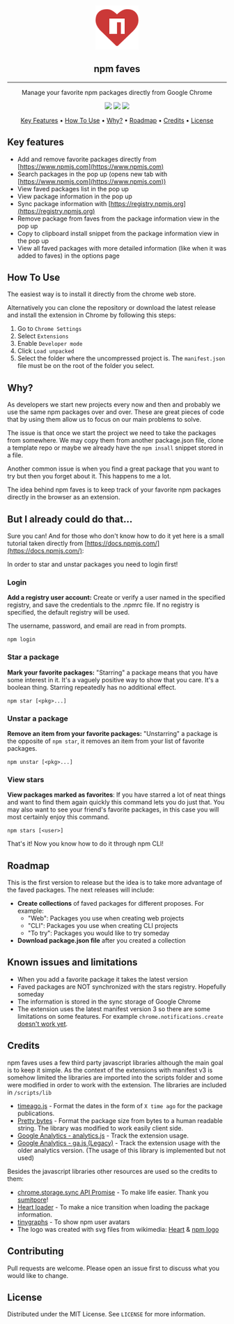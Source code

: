<div align="center">
    <a href="https://www.npm-faves.com" target="_blank">
        <img width="100" alt="npm faves logo" src="./images/npm-faves-logo-128.png?raw=true">
    </a>
</div>
<h2 align="center">npm faves</h2>
<hr>
<p align="center">Manage your favorite npm packages directly from Google Chrome</p>

<p align="center">
    <img src="https://img.shields.io/chrome-web-store/v/{ID}?label=version" />
    <img src="https://img.shields.io/chrome-web-store/users/{ID}?label=downloads" />
    <img src="https://img.shields.io/github/license/tulu/chrome-extension-npm-faves" />
</p>

<p align="center">
  <a href="#key-features">Key Features</a> •
  <a href="#how-to-use">How To Use</a> •
  <a href="#why">Why?</a> •
  <a href="#roadmap">Roadmap</a> •
  <a href="#credits">Credits</a> •
  <a href="#license">License</a>
</p>

## Key features

- Add and remove favorite packages directly from [https://www.npmjs.com](https://www.npmjs.com)
- Search packages in the pop up (opens new tab with [https://www.npmjs.com](https://www.npmjs.com))
- View faved packages list in the pop up
- View package information in the pop up
- Sync package information with [https://registry.npmjs.org](https://registry.npmjs.org)
- Remove package from faves from the package information view in the pop up
- Copy to clipboard install snippet from the package information view in the pop up
- View all faved packages with more detailed information (like when it was added to faves) in the options page

## How To Use

The easiest way is to install it directly from the chrome web store.

Alternatively you can clone the repository or download the latest release and install the extension in Chrome by following this steps:

1. Go to `Chrome Settings`
2. Select `Extensions`
3. Enable `Developer mode`
4. Click `Load unpacked`
5. Select the folder where the uncompressed project is. The `manifest.json` file must be on the root of the folder you select.

## Why?

As developers we start new projects every now and then and probably we use the same npm packages over and over. These are great pieces of code that by using them allow us to focus on our main problems to solve.

The issue is that once we start the project we need to take the packages from somewhere. We may copy them from another package.json file, clone a template repo or maybe we already have the `npm insall` snippet stored in a file.

Another common issue is when you find a great package that you want to try but then you forget about it. This happens to me a lot.

The idea behind npm faves is to keep track of your favorite npm packages directly in the browser as an extension. 

## But I already could do that...

Sure you can! And for those who don't know how to do it yet here is a small tutorial taken directly from [https://docs.npmjs.com/](https://docs.npmjs.com/):

In order to star and unstar packages you need to login first!

### Login
**Add a registry user account:** Create or verify a user named <username> in the specified registry, and save the credentials to the .npmrc file. If no registry is specified, the default registry will be used.

The username, password, and email are read in from prompts.

```
npm login
```

### Star a package
**Mark your favorite packages:** "Starring" a package means that you have some interest in it. It's a vaguely positive way to show that you care.
It's a boolean thing. Starring repeatedly has no additional effect.

```
npm star [<pkg>...]
```

### Unstar a package
**Remove an item from your favorite packages:** "Unstarring" a package is the opposite of `npm star`, it removes an item from your list of favorite packages.

```
npm unstar [<pkg>...]
```

### View stars
**View packages marked as favorites**: If you have starred a lot of neat things and want to find them again quickly this command lets you do just that. You may also want to see your friend's favorite packages, in this case you will most certainly enjoy this command.

```
npm stars [<user>]
```

That's it! Now you know how to do it through npm CLI!


## Roadmap

This is the first version to release but the idea is to take more advantage of the faved packages. The next releases will include:

- **Create collections** of faved packages for different proposes. For example:
    - "Web": Packages you use when creating web projects
    - "CLI": Packages you use when creating CLI projects
    - "To try": Packages you would like to try someday
- **Download package.json file** after you created a collection

## Known issues and limitations

- When you add a favorite package it takes the latest version
- Faved packages are NOT synchronized with the stars registry. Hopefully someday
- The information is stored in the sync storage of Google Chrome
- The extension uses the latest manifest version 3 so there are some limitations on some features. For example `chrome.notifications.create` [doesn't work yet](https://bugs.chromium.org/p/chromium/issues/detail?id=1168477&q=image%20is%20not%20defined%20notification%20manifest%20v3&can=2).

## Credits

npm faves uses a few third party javascript libraries although the main goal is to keep it simple. As the context of the extensions with manifest v3 is somehow limited the libraries are imported into the scripts folder and some were modified in order to work with the extension. The libraries are included in `/scripts/lib`

* [timeago.js](https://www.npmjs.com/package/timeago.js) - Format the dates in the form of `X time ago` for the package publications.
* [Pretty bytes](https://www.npmjs.com/package/pretty-bytes) - Format the package size from bytes to a human readable string. The library was modified to work easily client side.
* [Google Analytics - analytics.js](https://developers.google.com/analytics/devguides/collection/analyticsjs) - Track the extension usage.
* [Google Analytics - ga.js (Legacy)](https://developers.google.com/analytics/devguides/collection/gajs) - Track the extension usage with the older analytics version. (The usage of this library is implemented but not used)

Besides the javascript libraries other resources are used so the credits to them:

* [chrome.storage.sync API Promise](https://gist.github.com/sumitpore/47439fcd86696a71bf083ede8bbd5466) - To make life easier. Thank you [sumitpore](https://gist.github.com/sumitpore)!
* [Heart loader](https://loading.io/css/) - To make a nice transition when loading the package information.
* [tinygraphs](https://www.tinygraphs.com/) - To show npm user avatars
* The logo was created with svg files from wikimedia: [Heart](https://commons.wikimedia.org/wiki/File:Heart_font_awesome.svg) & [npm logo](https://commons.wikimedia.org/wiki/File:Npm-logo.svg)

## Contributing
Pull requests are welcome. Please open an issue first to discuss what you would like to change.

## License
Distributed under the MIT License. See `LICENSE` for more information.